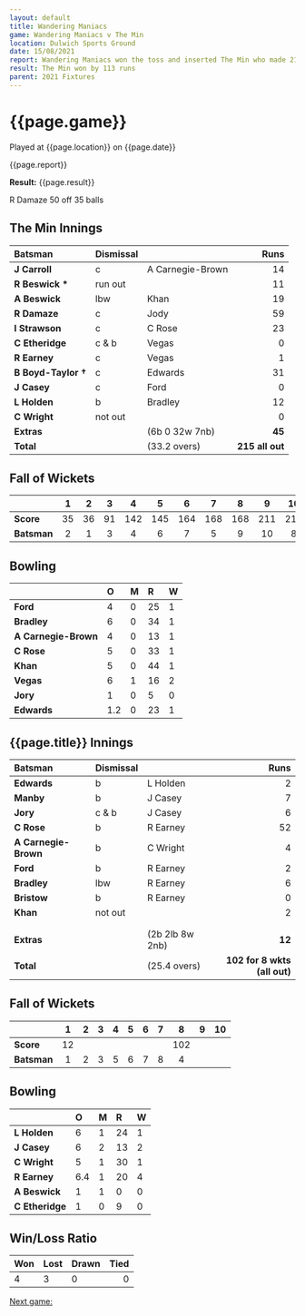 ```yaml
---
layout: default
title: Wandering Maniacs
game: Wandering Maniacs v The Min
location: Dulwich Sports Ground
date: 15/08/2021
report: Wandering Maniacs won the toss and inserted The Min who made 211 all out in 33.2. Wandering Maniacs were 102 for 8 wkts (all out) in 25.4 overs
result: The Min won by 113 runs
parent: 2021 Fixtures
---
```


# {{page.game}}

Played at {{page.location}} on {{page.date}}

{{page.report}}

**Result:** {{page.result}}

R Damaze 50 off 35 balls

## The Min Innings

| Batsman | Dismissal | | Runs |
|:---|:---|---|---:|
| **J Carroll** | c | A Carnegie-Brown | 14 | 
| **R Beswick &#42;** | run out |  | 11 | 
| **A Beswick** | lbw | Khan | 19 | 
| **R Damaze** | c | Jody | 59 | 
| **I Strawson** | c | C Rose | 23 | 
| **C Etheridge** | c & b | Vegas | 0 |
| **R Earney** | c | Vegas | 1 | 
| **B Boyd-Taylor &#8224;** | c | Edwards | 31 | 
| **J Casey** | c | Ford | 0 |
| **L Holden** | b | Bradley | 12 | 
| **C Wright** | not out |  | 0 |  
| **Extras** | | (6b 0 32w 7nb) | **45** | 
| **Total** | | (33.2 overs) | ****215 all out**** | 

## Fall of Wickets

| | 1 | 2 | 3 | 4 | 5 | 6 | 7 | 8 | 9 | 10 |
|---|:---:|:---:|:---:|:---:|:---:|:---:|:---:|:---:|:---:|:---:|
| **Score** | 35 | 36 | 91 | 142 | 145 | 164 | 168 | 168 | 211 | 215 |
| **Batsman** | 2 | 1 | 3 | 4 | 6 | 7 | 5 | 9 | 10 | 8 | 

## Bowling

| | O | M | R | W |
|---|:---|:---|:---|:---|
| **Ford** | 4 | 0 | 25 | 1 | 
| **Bradley** | 6 | 0 | 34 | 1 | 
| **A Carnegie-Brown** | 4 | 0 | 13 | 1 | 
| **C Rose** | 5 | 0 | 33 | 1| 
| **Khan** | 5 | 0 | 44 | 1 |
| **Vegas** | 6 | 1 | 16 | 2 |
| **Jory** | 1 | 0 | 5 | 0 |
| **Edwards** | 1.2 | 0 | 23 | 1 |

## {{page.title}} Innings

| Batsman | Dismissal | | Runs |
|:---|:---|---|---:|
| **Edwards** | b | L Holden | 2 | 
| **Manby** | b | J Casey | 7 | 
| **Jory** | c & b | J Casey | 6 | 
| **C Rose** | b | R Earney | 52 | 
| **A Carnegie-Brown** | b | C Wright | 4 | 
| **Ford** | b  | R Earney | 2 | 
| **Bradley** | lbw | R Earney | 6 | 
| **Bristow** | b | R Earney | 0 | 
| **Khan** | not out |  | 2 | 
|  |  |  |  |
|  |  |  |  |
| **Extras** | | (2b 2lb 8w 2nb) | **12** | 
| **Total** | | (25.4 overs) | ****102 for 8 wkts (all out)**** | 


## Fall of Wickets

| | 1 | 2 | 3 | 4 | 5 | 6 | 7 | 8 | 9 | 10 |
|---|:---:|:---:|:---:|:---:|:---:|:---:|:---:|:---:|:---:|:---:|
| **Score** | 12 |  |  |  |  |  |  | 102 |  |  |
| **Batsman** | 1 | 2 | 3 | 5 | 6 | 7 | 8 | 4 |  |  |

## Bowling

| | O | M | R | W |
|---|:---|:---|:---|:---|
| **L Holden** | 6 | 1 | 24 | 1 | 
| **J Casey** | 6 | 2 | 13 | 2 | 
| **C Wright** | 5 | 1 | 30 | 1 |
| **R Earney** | 6.4 | 1 | 20 | 4 | 
| **A Beswick** | 1 | 1 | 0 | 0 | 
| **C Etheridge** | 1 | 0 | 9 | 0 | 

## Win/Loss Ratio

| Won | Lost | Drawn | Tied |
|:---|:---|:---|---:|
| 4 | 3 | 0 | 0 |

[Next game:]({{page.next}})